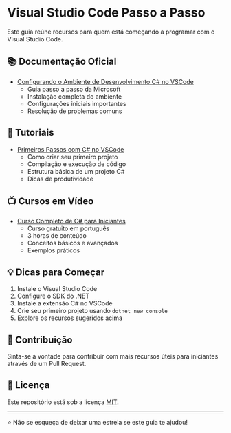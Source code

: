 # Visual Studio Code Passo a Passo

Este guia reúne recursos para quem está começando a programar com o Visual Studio Code.

## 📚 Documentação Oficial

- [Configurando o Ambiente de Desenvolvimento C# no VSCode](https://docs.microsoft.com/pt-br/dotnet/core/tutorials/with-visual-studio-code)
  - Guia passo a passo da Microsoft
  - Instalação completa do ambiente
  - Configurações iniciais importantes
  - Resolução de problemas comuns

## 🎯 Tutoriais

- [Primeiros Passos com C# no VSCode](https://code.visualstudio.com/docs/languages/csharp#_getting-started)
  - Como criar seu primeiro projeto
  - Compilação e execução de código
  - Estrutura básica de um projeto C#
  - Dicas de produtividade

## 📺 Cursos em Vídeo

- [Curso Completo de C# para Iniciantes](https://www.youtube.com/watch?v=RYb-9uaX-eo)
  - Curso gratuito em português
  - 3 horas de conteúdo
  - Conceitos básicos e avançados
  - Exemplos práticos

## 💡 Dicas para Começar

1. Instale o Visual Studio Code
2. Configure o SDK do .NET
3. Instale a extensão C# no VSCode
4. Crie seu primeiro projeto usando `dotnet new console`
5. Explore os recursos sugeridos acima

## 🤝 Contribuição

Sinta-se à vontade para contribuir com mais recursos úteis para iniciantes através de um Pull Request.

## 📝 Licença

Este repositório está sob a licença [MIT](LICENSE).

---
⭐ Não se esqueça de deixar uma estrela se este guia te ajudou!
